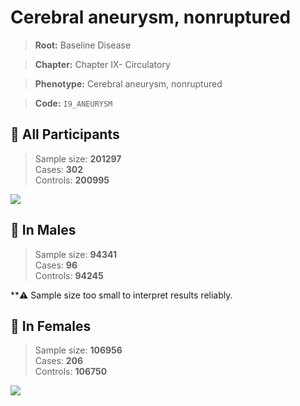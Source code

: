 # Cerebral aneurysm, nonruptured

> **Root:** Baseline Disease  

> **Chapter:** Chapter IX- Circulatory  

> **Phenotype:** Cerebral aneurysm, nonruptured  

> **Code:** `I9_ANEURYSM`

## 🧪 All Participants  
> Sample size: **201297**  
> Cases: **302**  
> Controls: **200995**
<img src="/Disease/Figures/ALL/Incidence/I9_ANEURYSM.png"/>
<CsvTable src="/Disease_Data/ALL/Incidence/COX_I9_ANEURYSM.csv" label="🔍 View full results" />

## 👨 In Males  
> Sample size: **94341**  
> Cases: **96**  
> Controls: **94245**

**⚠️ Sample size too small to interpret results reliably.


## 👩 In Females  
> Sample size: **106956**  
> Cases: **206**  
> Controls: **106750**
<img src="/Disease/Figures/Female/Incidence/I9_ANEURYSM.png"/>
<CsvTable src="/Disease_Data/Female/Incidence/COX_I9_ANEURYSM.csv" label="🔍 View full results" />
